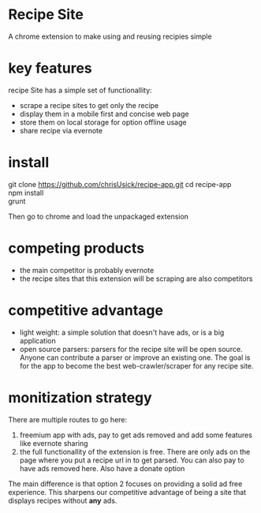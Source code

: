 # Recipe Site
A chrome extension to make using and reusing recipies simple

# key features
recipe Site has a simple set of functionallity:
- scrape a recipe sites to get only the recipe
- display them in a mobile first and concise web page
- store them on local storage for option offline usage
- share recipe via evernote

# install
git clone https://github.com/chrisUsick/recipe-app.git
cd recipe-app  
npm install  
grunt   

Then go to chrome and load the unpackaged extension

# competing products
- the main competitor is probably evernote
- the recipe sites that this extension will be scraping are also competitors

# competitive advantage
- light weight: a simple solution that doesn't have ads, or is a big application
- open source parsers: parsers for the recipe site will be open source. Anyone can contribute a parser or improve an existing one. The goal is for the app to become the best web-crawler/scraper for any recipe site.

# monitization strategy
There are multiple routes to go here:
1. freemium app with ads, pay to get ads removed and add some features like evernote sharing
2. the full functionallity of the extension is free. There are only ads on the page where you put a recipe url in to get parsed.  You can also pay to have ads removed here.  Also have a donate option

The main difference is that option 2 focuses on providing a solid ad free experience.  This sharpens our competitive advantage of being a site that displays recipes without **any** ads.  

